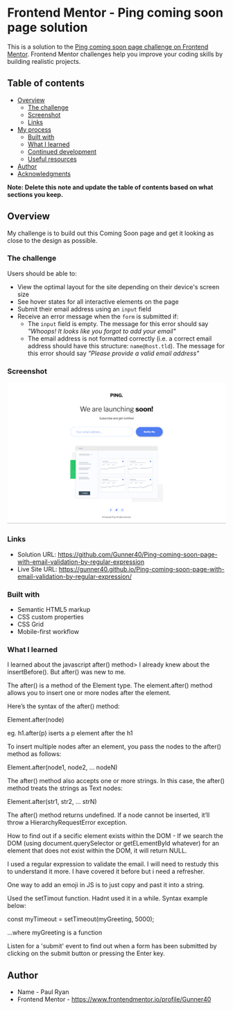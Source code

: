 # Frontend Mentor - Ping coming soon page solution

This is a solution to the [Ping coming soon page challenge on Frontend Mentor](https://www.frontendmentor.io/challenges/ping-single-column-coming-soon-page-5cadd051fec04111f7b848da). Frontend Mentor challenges help you improve your coding skills by building realistic projects.

## Table of contents

- [Overview](#overview)
  - [The challenge](#the-challenge)
  - [Screenshot](#screenshot)
  - [Links](#links)
- [My process](#my-process)
  - [Built with](#built-with)
  - [What I learned](#what-i-learned)
  - [Continued development](#continued-development)
  - [Useful resources](#useful-resources)
- [Author](#author)
- [Acknowledgments](#acknowledgments)

**Note: Delete this note and update the table of contents based on what sections you keep.**

## Overview

My challenge is to build out this Coming Soon page and get it looking as close to the design as possible.

### The challenge

Users should be able to:

- View the optimal layout for the site depending on their device's screen size
- See hover states for all interactive elements on the page
- Submit their email address using an `input` field
- Receive an error message when the `form` is submitted if:
  - The `input` field is empty. The message for this error should say _"Whoops! It looks like you forgot to add your email"_
  - The email address is not formatted correctly (i.e. a correct email address should have this structure: `name@host.tld`). The message for this error should say _"Please provide a valid email address"_

### Screenshot

![](./Screenshot-Ping-coming-soon-page.png)

### Links

- Solution URL: https://github.com/Gunner40/Ping-coming-soon-page-with-email-validation-by-regular-expression
- Live Site URL: https://gunner40.github.io/Ping-coming-soon-page-with-email-validation-by-regular-expression/

### Built with

- Semantic HTML5 markup
- CSS custom properties
- CSS Grid
- Mobile-first workflow

### What I learned

I learned about the javascript after() method> I already knew about the insertBefore(). But after() was new to me.

The after() is a method of the Element type. The element.after() method allows you to insert one or more nodes after the element.

Here’s the syntax of the after() method:

Element.after(node)

eg. h1.after(p) iserts a p element after the h1

To insert multiple nodes after an element, you pass the nodes to the after() method as follows:

Element.after(node1, node2, ... nodeN)

The after() method also accepts one or more strings. In this case, the after() method treats the strings as Text nodes:

Element.after(str1, str2, ... strN)

The after() method returns undefined. If a node cannot be inserted, it’ll throw a HierarchyRequestError exception.

How to find out if a secific element exists within the DOM - If we search the DOM (using document.querySelector or getELementById whatever) for an element that does not exist within the DOM, it will return NULL.

I used a regular expression to validate the email. I will need to restudy this to understand it more. I have covered it before but i need a refresher.

One way to add an emoji in JS is to just copy and past it into a string.

Used the setTimout function. Hadnt used it in a while. Syntax example below:

const myTimeout = setTimeout(myGreeting, 5000);

...where myGreeting is a function

Listen for a 'submit' event to find out when a form has been submitted by clicking on the submit button or pressing the Enter key.

## Author

- Name - Paul Ryan
- Frontend Mentor - https://www.frontendmentor.io/profile/Gunner40
